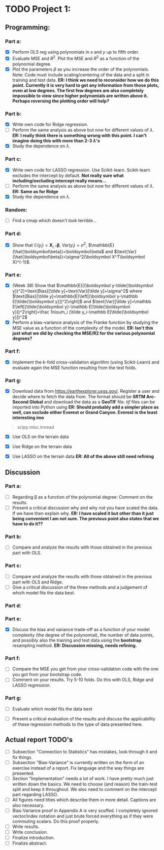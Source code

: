 # TODO Project 1:

## Programming:

### Part a:

- [x] Perform OLS reg using polynomials in $x$ and $y$ up to fifth order. 
- [x] Evaluate MSE and $R^2$. Plot the MSE and $R^2$ as a function of the polynomial degree. 
- [x] Plot the parameters $\beta$ as you increase the order of the polynomials. Note: Code must include scaling/centering of the data and a split in training and test data. **ER: I think we need to reconsider how we do this point. Currently it is very hard to get any information from those plots, even at low degrees. The first few degrees are also completely impossible to view since higher polynomials are written above it. Perhaps reversing the plotting order will help?**

### Part b:

- [x] Write own code for Ridge regression.
- [ ] Perform the same analysis as above but now for different values of $\lambda$. **ER: I really think there is something wrong with this point. I can't imagine doing this with more than 2-3 $\lambda$'s**
- [x] Study the dependence on $\lambda$.

### Part c:

- [x] Write own code for LASSO regression. Use Scikit-learn. Scikit-learn excludes the intercept by default. **Not really sure what including/excluding intercept really means...**
- [ ] Perform the same analysis as above but now for different values of $\lambda$. **ER: Same as for Ridge**
- [x] Study the dependence on $\lambda$.

### Random:
- [ ] Find a cmap which doesn't look terrible...

### Part d:

- [x] Show that $\mathbb{E}(y_i)=\boldsymbol X_{i,*}\boldsymbol\beta$, $\text{Var}(y_i)=\sigma^2$, $\mathbb{E}(\hat{\boldsymbol\beta})=\boldsymbol\beta$ and $\text{Var}(\hat{\boldsymbol\beta})=\sigma^2(\boldsymbol X^T\boldsymbol X)^{-1}$.

### Part e:

- [x] (Week 38) Show that $\mathbb{E}[(\boldsymbol y-\tilde{\boldsymbol y})^2]=\text{Bias}[\tilde y]+\text{Var}[\tilde y]+\sigma^2$ where $\text{Bias}[\tilde y]=\mathbb{E}\left[(\boldsymbol y-\mathbb E[\tilde{\boldsymbol y}])^2\right]$ and $\text{Var}[\tilde y]=\mathbb E\left[(\tilde{\boldsymbol y}-\mathbb E[\tilde{\boldsymbol y}])^2\right]=\frac 1n\sum_i (\tilde y_i-\mathbb E[\tilde{\boldsymbol y}])^2$
- [x] Perform a bias-variance analysis of the Franke function by studying the MSE value as a function of the complexity of the model. **ER: Isn't this just what we did by checking the MSE/R2 for the various polynomial degrees?**

### Part f:

- [x] Implement the $k$-fold cross-validation algorithm (using Scikit-Learn) and evaluate again the MSE function resulting from the test folds.

### Part g:

- [x] Download data from https://earthexplorer.usgs.gov/. Register a user and decide where to fetch the data from. The format should be **SRTM Arc-Second Global** and download the data as a **GeoTIF** file. *tif* files can be imported into Python using **ER: Should probably add a simpler place as well, can exclude either Everest or Grand Canyon. Everest is the least interesting imo**
> scipy.misc.imread
- [x] Use OLS on the terrain data
- [x] Use Ridge on the terrain data
- [x] Use LASSO on the terrain data **ER: All of the above still need refining**


## Discussion

### Part a:

- [ ] Regarding β as a function of the polynomial degree: Comment on the results. 
- [ ] Present a critical discussion why and why not you have scaled the data. If we have then explain why. **ER: I have scaled it but other than it just being convenient I am not sure. The previous point also states that we have to do it??**

### Part b:

- [ ] Compare and analyze the results with those obtained in the previous part with OLS.

### Part c:

- [ ] Compare and analyze the results with those obtained in the previous part with OLS and Ridge.
- [ ] Give a critical discussion of the three methods and a judgement of which model fits the data best.

### Part d:

### Part e:
- [x] Discuss the bias and variance trade-off as a function of your model complexity (the degree of the polynomial), the number of data points, and possibly also the training and test data using the **bootstrap** resampling method. **ER: Discussion missing, needs refining.**

### Part f:

- [ ] Compare the MSE you get from your cross-validation code with the one you got from your bootstrap code. 
- [ ] Comment on your results. Try 5-10 folds. Do this with OLS, Ridge and LASSO regression.

### Part g:

- [ ] Evaluate which model fits the data best
- [ ] Present a critical evaluation of the results and discuss the applicability of these regression methods to the type of data presented here.


## Actual report TODO's

- [ ] Subsection "Connection to Statistics" has mistakes, look through it and fix things.
- [ ] Subsection "Bias-Variance" is currently written on the form of an exercise instead of a report. Fix language and the way things are presented.
- [ ] Section "Implementation" needs a lot of work. I have pretty much just written down the basics. We need to choose (and reason) the train-test split and keep it throughout. We also need to comment on the intercept part regarding LASSO.
- [ ] All figures need titles which describe them in more detail. Captions are also necessary.
- [ ] Bias-Variance proof in Appendix A is very scuffed. I completely ignored vector/index notation and just brute forced everything as if they were commuting scalars. Do this proof properly.
- [ ] Write results.
- [ ] Write conclusion.
- [ ] Finalize introduction.
- [ ] Finalize abstract.